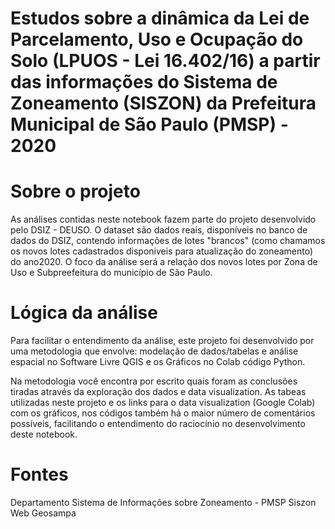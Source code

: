 # Estudos sobre a dinâmica da Lei de Parcelamento, Uso e Ocupação do Solo (LPUOS - Lei 16.402/16) a partir das informações do Sistema de Zoneamento (SISZON) da Prefeitura Municipal de São Paulo (PMSP) - 2020

# Sobre o projeto 

As análises contidas neste notebook fazem parte do projeto desenvolvido pelo DSIZ - DEUSO. O dataset são dados reais, disponíveis no banco de dados do DSIZ, contendo informações de lotes "brancos" (como chamamos os novos lotes cadastrados disponiveis para atualização do zoneamento) do ano2020. O foco da análise será a relação dos novos lotes por Zona de Uso e Subpreefeitura do município de São Paulo.

# Lógica da análise 

Para facilitar o entendimento da análise, este projeto foi desenvolvido por uma metodologia que envolve: modelação de dados/tabelas e análise espacial no Software Livre QGIS e os Gráficos no Colab código Python.

Na metodologia você encontra por escrito quais foram as conclusões tiradas através da exploração dos dados e data visualization. As tabeas utilizadas neste projeto e os links para o data visualization (Google Colab) com os gráficos, nos códigos também há o maior número de comentários possíveis, facilitando o entendimento do raciocínio no desenvolvimento deste notebook.

# Fontes 

Departamento Sistema de Informações sobre Zoneamento - PMSP
Siszon Web 
Geosampa 

